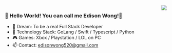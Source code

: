 
<img align="right" src="https://github-readme-stats.vercel.app/api?username=edisonwong520&show_icons=true&icon_color=CE1D2D&text_color=718096&bg_color=ffffff&hide_title=true" />

### 🎉 Hello World! You can call me Edison Wong!🙋

- 🔭 Dream: To be a real Full Stack Developer
- 🌱 Technology Stack: GoLang / Swift / Typescript / Python
- 🎮 Games: Xbox / Playstation / LOL on PC
- 📫 Contact: edisonwong520@gmail.com
